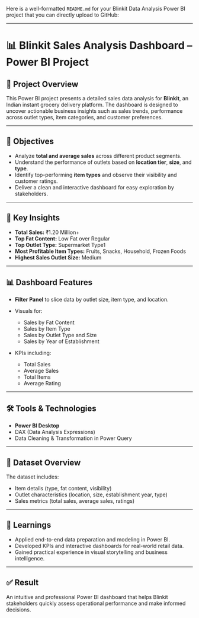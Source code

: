 Here is a well-formatted `README.md` for your Blinkit Data Analysis Power BI project that you can directly upload to GitHub:

---

# 📊 Blinkit Sales Analysis Dashboard – Power BI Project

## 🧾 Project Overview

This Power BI project presents a detailed sales data analysis for **Blinkit**, an Indian instant grocery delivery platform. The dashboard is designed to uncover actionable business insights such as sales trends, performance across outlet types, item categories, and customer preferences.

---

## 🎯 Objectives

* Analyze **total and average sales** across different product segments.
* Understand the performance of outlets based on **location tier**, **size**, and **type**.
* Identify top-performing **item types** and observe their visibility and customer ratings.
* Deliver a clean and interactive dashboard for easy exploration by stakeholders.

---

## 📌 Key Insights

* **Total Sales:** ₹1.20 Million+
* **Top Fat Content:** Low Fat over Regular
* **Top Outlet Type:** Supermarket Type1
* **Most Profitable Item Types:** Fruits, Snacks, Household, Frozen Foods
* **Highest Sales Outlet Size:** Medium

---

## 📊 Dashboard Features

* **Filter Panel** to slice data by outlet size, item type, and location.
* Visuals for:

  * Sales by Fat Content
  * Sales by Item Type
  * Sales by Outlet Type and Size
  * Sales by Year of Establishment
* KPIs including:

  * Total Sales
  * Average Sales
  * Total Items
  * Average Rating

---

## 🛠 Tools & Technologies

* **Power BI Desktop**
* DAX (Data Analysis Expressions)
* Data Cleaning & Transformation in Power Query

---

## 📁 Dataset Overview

The dataset includes:

* Item details (type, fat content, visibility)
* Outlet characteristics (location, size, establishment year, type)
* Sales metrics (total sales, average sales, ratings)

---

## 🧠 Learnings

* Applied end-to-end data preparation and modeling in Power BI.
* Developed KPIs and interactive dashboards for real-world retail data.
* Gained practical experience in visual storytelling and business intelligence.

---

## ✅ Result

An intuitive and professional Power BI dashboard that helps Blinkit stakeholders quickly assess operational performance and make informed decisions.

